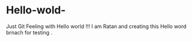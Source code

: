 # Hello-wold-
Just Git Feeling with Hello world !!!
I am Ratan and creating this Hello word brnach for testing . 
